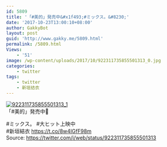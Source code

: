```yaml
---
id: 5809
title: '「#美的」発売中&#x1f493;#ミックス。&#8230;'
date: '2017-10-23T13:00:10+08:00'
author: GakkyBot
layout: post
guid: 'http://www.gakky.me/5809.html'
permalink: /5809.html
Views:
    - '51'
image: /wp-content/uploads/2017/10/922311735855501313_0.jpg
categories:
    - twitter
tags:
    - twitter
    - 新垣结衣
---
```


[![922311735855501313_1](http://www.yui-aragaki.org/wp-content/uploads/2017/10/922311735855501313_1.jpg)](http://www.yui-aragaki.org/wp-content/uploads/2017/10/922311735855501313_1.jpg)  
「#美的」発売中💓

\#ミックス。 #大ヒット上映中  
\#新垣結衣 https://t.co/8w4IGfF98m  
Source: <https://twitter.com/i/web/status/922311735855501313>